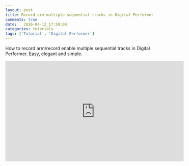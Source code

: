 ```yaml
---
layout: post
title: Record arm multiple sequential tracks in Digital Performer
comments: true
date:   2016-04-12_17:59:04 
categories: tutorials
tags: ['Tutorial', 'Digital Performer']
---
```


How to record arm/record enable multiple sequential tracks in Digital Performer. Easy, elegant and simple.

<iframe width="560" height="315" src="https://www.youtube.com/embed/4Okmk3EWHAc" frameborder="0" allowfullscreen></iframe>

<p>
